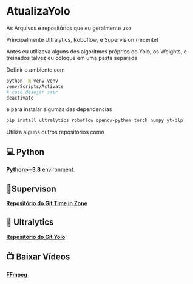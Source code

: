 # AtualizaYolo
As Arquivos e repositórios que eu geralmente uso

Principalmente Ultralytics, Roboflow, e Supervision (recente)

Antes eu utilizava alguns dos algoritmos próprios do Yolo, os Weights, e treinados talvez eu coloque em uma pasta separada

Definir o ambiente com

```bash
python -m venv venv
venv/Scripts/Activate
# caso desejar sair
deactivate
```

e para instalar algumas das dependencias 
```bash
pip install ultralytics roboflow opencv-python torch numpy yt-dlp
```
Utiliza alguns outros repositórios como 
## 💻 Python

[**Python>=3.8**](https://www.python.org/) environment.

## 👀Supervison

[**Repositório do Git Time in Zone**](https://github.com/roboflow/supervision/tree/develop/examples/time_in_zone)

## 📅 Ultralytics

[**Repositório do Git Yolo**](https://github.com/ultralytics/ultralytics)

## 📺 Baixar Vídeos

[**FFmpeg**](https://github.com/GyanD/codexffmpeg/releases/tag/2025-05-26-git-43a69886b2)
